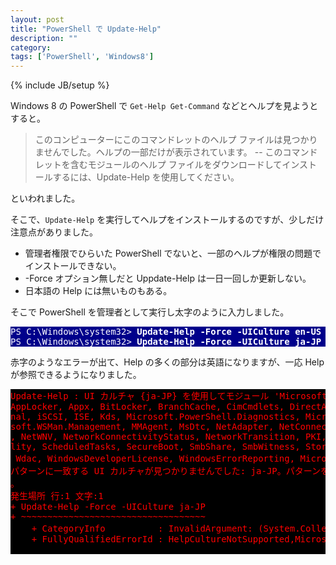 ```yaml
---
layout: post
title: "PowerShell で Update-Help"
description: ""
category: 
tags: ['PowerShell', 'Windows8']
---
```

{% include JB/setup %}

Windows 8 の PowerShell で `Get-Help Get-Command` などとヘルプを見ようとすると。

> このコンピューターにこのコマンドレットのヘルプ ファイルは見つかりませんでした。ヘルプの一部だけが表示されています。
-- このコマンドレットを含むモジュールのヘルプ ファイルをダウンロードしてインストールするには、Update-Help を使用してください。

といわれました。

そこで、`Update-Help` を実行してヘルプをインストールするのですが、少しだけ注意点がありました。

*  管理者権限でひらいた PowerShell でないと、一部のヘルプが権限の問題でインストールできない。
*  -Force オプション無しだと Uppdate-Help は一日一回しか更新しない。
*  日本語の Help には無いものもある。

そこで PowerShell を管理者として実行し太字のように入力しました。

<pre style="color:white; background-color:darkblue;">
PS C:\Windows\system32&gt; <span style="font-weight:900;">Update-Help -Force -UICulture en-US</span>
PS C:\Windows\system32&gt; <span style="font-weight:900;">Update-Help -Force -UICulture ja-JP</span>
</pre>

赤字のようなエラーが出て、Help の多くの部分は英語になりますが、一応 Help が参照できるようになりました。 

<pre style="color:red; background-color:black;">
Update-Help : UI カルチャ {ja-JP} を使用してモジュール 'Microsoft.PowerShell.Management, Microsoft.PowerShell.Utility,
AppLocker, Appx, BitLocker, BranchCache, CimCmdlets, DirectAccessClientComponents, Dism, DnsClient, Hyper-V, Internatio
nal, iSCSI, ISE, Kds, Microsoft.PowerShell.Diagnostics, Microsoft.PowerShell.Host, Microsoft.PowerShell.Security, Micro
soft.WSMan.Management, MMAgent, MsDtc, NetAdapter, NetConnection, NetLbfo, NetQos, NetSecurity, NetSwitchTeam, NetTCPIP
, NetWNV, NetworkConnectivityStatus, NetworkTransition, PKI, PrintManagement, PSScheduledJob, PSWorkflow, PSWorkflowUti
lity, ScheduledTasks, SecureBoot, SmbShare, SmbWitness, Storage, TroubleshootingPack, TrustedPlatformModule, VpnClient,
 Wdac, WindowsDeveloperLicense, WindowsErrorReporting, Microsoft.PowerShell.Core' のヘルプを更新できませんでした: 次の
パターンに一致する UI カルチャが見つかりませんでした: ja-JP。パターンを確認してから、コマンドをもう一度実行してください
。
発生場所 行:1 文字:1
+ Update-Help -Force -UICulture ja-JP
+ ~~~~~~~~~~~~~~~~~~~~~~~~~~~~~~~~~~~
    + CategoryInfo          : InvalidArgument: (System.Collecti...[System.String]:HashSet`1) [Update-Help]、Exception
    + FullyQualifiedErrorId : HelpCultureNotSupported,Microsoft.PowerShell.Commands.UpdateHelpCommand

</pre>


